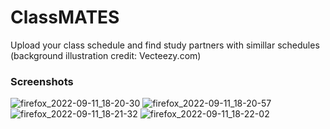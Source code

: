 # ClassMATES

Upload your class schedule and find study partners with simillar schedules
(background illustration credit: Vecteezy.com)

### Screenshots
![firefox_2022-09-11_18-20-30](https://user-images.githubusercontent.com/6267244/189555652-6774050d-9f17-4b54-bfe3-a30d7d40db62.png)
![firefox_2022-09-11_18-20-57](https://user-images.githubusercontent.com/6267244/189555668-eb739f77-05ba-448a-b620-d53a476c0411.png)
![firefox_2022-09-11_18-21-32](https://user-images.githubusercontent.com/6267244/189555673-a978bf71-c03b-4e63-8982-80175cde145e.png)
![firefox_2022-09-11_18-22-02](https://user-images.githubusercontent.com/6267244/189555674-4dd3317a-cbca-40b8-a4bb-1df452a4f79c.png)
